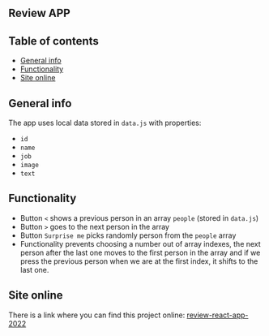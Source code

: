 ## Review APP

## Table of contents
- [General info](#general-info)
- [Functionality](#functionality)
- [Site online](#site-online)
## General info
The app uses local data stored in `data.js` with properties: 
- `id`
- `name`
- `job`
- `image`
- `text`
## Functionality
- Button `<` shows a previous person in an array `people` (stored in `data.js`)
- Button `>` goes to the next person in the array
- Button `Surprise me` picks randomly person from the `people` array
- Functionality prevents choosing a number out of array indexes, the next person after the last one moves to the first person in the array and if we press the previous person when we are at the first index, it shifts to the last one.
## Site online
There is a link where you can find this project online:
[review-react-app-2022](https://review-react-app-2022.netlify.app/)